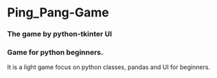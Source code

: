# Ping_Pang-Game
### The game by python-tkinter UI
### Game for python beginners.
It is a light game focus on python classes, pandas and UI for beginners.

